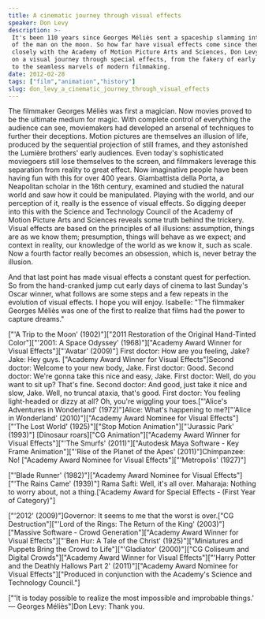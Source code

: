 ```yaml
---
title: A cinematic journey through visual effects
speaker: Don Levy
description: >-
 It's been 110 years since Georges Méliès sent a spaceship slamming into the eye
 of the man on the moon. So how far have visual effects come since then? Working
 closely with the Academy of Motion Picture Arts and Sciences, Don Levy takes us
 on a visual journey through special effects, from the fakery of early technology
 to the seamless marvels of modern filmmaking.
date: 2012-02-28
tags: ["film","animation","history"]
slug: don_levy_a_cinematic_journey_through_visual_effects
---
```


The filmmaker Georges Méliès was first a magician. Now movies proved to be the ultimate
medium for magic. With complete control of everything the audience can see, moviemakers
had developed an arsenal of techniques to further their deceptions. Motion pictures are
themselves an illusion of life, produced by the sequential projection of still frames, and
they astonished the Lumière brothers' early audiences. Even today's sophisticated
moviegoers still lose themselves to the screen, and filmmakers leverage this separation
from reality to great effect. Now imaginative people have been having fun with this for
over 400 years. Giambattista della Porta, a Neapolitan scholar in the 16th century,
examined and studied the natural world and saw how it could be manipulated. Playing with
the world, and our perception of it, really is the essence of visual effects. So digging
deeper into this with the Science and Technology Council of the Academy of Motion Picture
Arts and Sciences reveals some truth behind the trickery. Visual effects are based on the
principles of all illusions: assumption, things are as we know them; presumption, things
will behave as we expect; and context in reality, our knowledge of the world as we know
it, such as scale. Now a fourth factor really becomes an obsession, which is, never betray
the illusion.

And that last point has made visual effects a constant quest for perfection. So from the
hand-cranked jump cut early days of cinema to last Sunday's Oscar winner, what follows are
some steps and a few repeats in the evolution of visual effects. I hope you will
enjoy. Isabelle: "The filmmaker Georges Méliès was one of the first to realize that films
had the power to capture dreams."

["'A Trip to the Moon' (1902)"]["2011 Restoration of the Original Hand-Tinted
Color"]["'2001: A Space Odyssey' (1968)"]["Academy Award Winner for Visual
Effects"]["'Avatar' (2009)"] First doctor: How are you feeling, Jake? Jake: Hey guys.
["Academy Award Winner for Visual Effects"]Second doctor: Welcome to your new body,
Jake. First doctor: Good. Second doctor: We're gonna take this nice and easy, Jake. First
doctor: Well, do you want to sit up? That's fine. Second doctor: And good, just take it
nice and slow, Jake. Well, no truncal ataxia, that's good. First doctor: You feeling
light-headed or dizzy at all? Oh, you're wiggling your toes.["'Alice's Adventures in
Wonderland' (1972)"]Alice: What's happening to me?["'Alice in Wonderland'
(2010)"]["Academy Award Nominee for Visual Effects"]["'The Lost World' (1925)"]["Stop
Motion Animation"]["'Jurassic Park' (1993)"] [Dinosaur roars]["CG Animation"]["Academy
Award Winner for Visual Effects"]["'The Smurfs' (2011)"]["Autodesk Maya Software - Key
Frame Animation"]["'Rise of the Planet of the Apes' (2011)"]Chimpanzee: No! ["Academy
Award Nominee for Visual Effects"]["'Metropolis' (1927)"]

["'Blade Runner' (1982)"]["Academy Award Nominee for Visual Effects"]["'The Rains Came'
(1939)"] Rama Safti: Well, it's all over. Maharaja: Nothing to worry about, not a
thing.['Academy Award for Special Effects - (First Year of Category)"]

["'2012' (2009)"]Governor: It seems to me that the worst is over.["CG Destruction"]["'Lord
of the Rings: The Return of the King' (2003)"]["Massive Software - Crowd
Generation"]["Academy Award Winner for Visual Effects"]["'Ben Hur: A Tale of the Christ'
(1925)"]["Miniatures and Puppets Bring the Crowd to Life"]["'Gladiator' (2000)"]["CG
Coliseum and Digital Crowds"]["Academy Award Winner for Visual Effects"]["'Harry Potter
and the Deathly Hallows Part 2' (2011)"]["Academy Award Nominee for Visual
Effects"]["Produced in conjunction with the Academy's Science and Technology
Council."]

["'It is today possible to realize the most impossible and improbable things.' — Georges
Méliès"]Don Levy: Thank you.

<!--
ad_duration=3.33
comment_count=56
event="TED2012"
external_start_time=0
intro_duration=11.82
is_subtitle_required="False"
is_talk_featured="True"
language="en"
language_swap="False"
native_language="en"
number_of_related_talks=6
number_of_speakers=1
number_of_subtitled_videos=28
number_of_tags=3
number_of_talk_download_languages=28
number_of_talk_more_resources=0
number_of_talk_recommendations=0
number_of_talks_take_actions=0
post_ad_duration=0.83
published_timestamp="2013-01-04 16:02:16"
recording_date="2012-02-28"
speaker_description="Film executive"
speaker_is_published=1
speaker_name="Don Levy"
talk_name="A cinematic journey through visual effects"
talks_tags=["film","animation","history"]
url_photo_speaker="https://pe.tedcdn.com/images/ted/c8098c366390916657ca6479e54a4ef33a49ce6a_254x191.jpg"
url_photo_talk="https://pe.tedcdn.com/images/ted/6f7e3185db54654068714580ecef09d704952bef_1600x1200.jpg"
url_webpage="https://www.ted.com/talks/don_levy_a_cinematic_journey_through_visual_effects"
video_type_name="TED Stage Talk"
-->